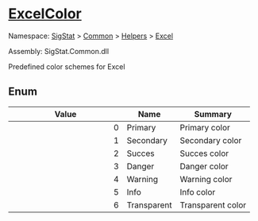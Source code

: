 # [ExcelColor](./ExcelColor.md)
Namespace: [SigStat]() > [Common](./../../README.md) > [Helpers](./../README.md) > [Excel](./README.md)

Assembly: SigStat.Common.dll


Predefined color schemes for Excel

##	Enum

| Value | Name | Summary | 
| --- | --- | --- | 
| <img width=200/> 0| Primary| Primary color| <br>
| <img width=200/> 1| Secondary| Secondary color| <br>
| <img width=200/> 2| Succes| Succes color| <br>
| <img width=200/> 3| Danger| Danger color| <br>
| <img width=200/> 4| Warning| Warning color| <br>
| <img width=200/> 5| Info| Info color| <br>
| <img width=200/> 6| Transparent| Transparent color| <br>


